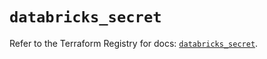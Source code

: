 # `databricks_secret`

Refer to the Terraform Registry for docs: [`databricks_secret`](https://registry.terraform.io/providers/databricks/databricks/1.47.0/docs/resources/secret).
